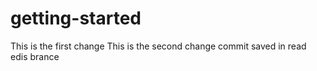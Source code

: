 # getting-started
This is the first change
This is the second change commit saved in read edis brance
